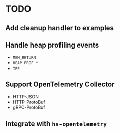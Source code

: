 TODO
================================================================================

Add cleanup handler to examples
--------------------------------------------------------------------------------

Handle heap profiling events
--------------------------------------------------------------------------------

- `MEM_RETURN`
- `HEAP_PROF_*`
- `IPE`

Support OpenTelemetry Collector
--------------------------------------------------------------------------------

- HTTP-JSON
- HTTP-ProtoBuf
- gRPC-ProtoBuf

Integrate with `hs-opentelemetry`
--------------------------------------------------------------------------------
